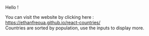 Hello !

You can visit the website by clicking here : https://ethanfreoua.github.io/react-countries/  
Countries are sorted by population, use the inputs to display more.

